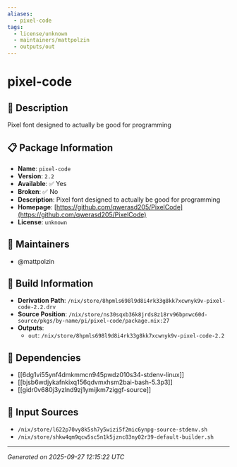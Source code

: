 ```yaml
---
aliases:
  - pixel-code
tags:
  - license/unknown
  - maintainers/mattpolzin
  - outputs/out
---
```


# pixel-code

## 📝 Description

Pixel font designed to actually be good for programming

## 📋 Package Information

- **Name**: `pixel-code`
- **Version**: `2.2`
- **Available**: ✅ Yes
- **Broken**: ✅ No
- **Description**: Pixel font designed to actually be good for programming
- **Homepage**: [https://github.com/qwerasd205/PixelCode](https://github.com/qwerasd205/PixelCode)
- **License**: `unknown`
## 👥 Maintainers

- @mattpolzin


## 🔧 Build Information

- **Derivation Path**: `/nix/store/8hpmls698l9d8i4rk33g8kk7xcwnyk9v-pixel-code-2.2.drv`
- **Source Position**: `/nix/store/ns30sqxb36k8jrds8z18rv96bpnwc60d-source/pkgs/by-name/pi/pixel-code/package.nix:27`
- **Outputs**:
  - `out`:  `/nix/store/8hpmls698l9d8i4rk33g8kk7xcwnyk9v-pixel-code-2.2`

## 🔗 Dependencies

- [[6dg1vi55ynf4dmkmmcn945pwdz010s34-stdenv-linux]]
- [[bjsb6wdjykafnkixq156qdvmxhsm2bai-bash-5.3p3]]
- [[gidr0v680j3yzlnd9zj1ymijkm7ziggf-source]]

## 📁 Input Sources

- `/nix/store/l622p70vy8k5sh7y5wizi5f2mic6ynpg-source-stdenv.sh`
- `/nix/store/shkw4qm9qcw5sc5n1k5jznc83ny02r39-default-builder.sh`

---
*Generated on 2025-09-27 12:15:22 UTC*
